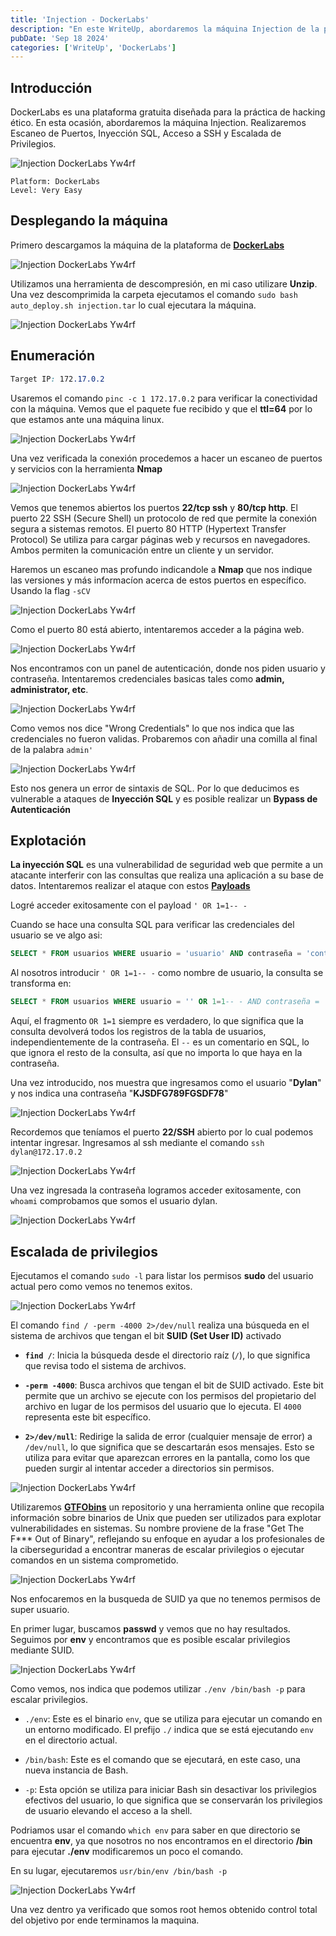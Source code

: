 ```yaml
---
title: 'Injection - DockerLabs'
description: "En este WriteUp, abordaremos la máquina Injection de la plataforma DockerLabs. Realizaremos Escaneo de Puertos, Inyección SQL, Acceso a SSH y Escalada de Privilegios."
pubDate: 'Sep 18 2024'
categories: ['WriteUp', 'DockerLabs']
--- 
```


## Introducción

DockerLabs es una plataforma gratuita diseñada para la práctica de hacking ético. En esta ocasión, abordaremos la máquina Injection. Realizaremos Escaneo de Puertos, Inyección SQL, Acceso a SSH y Escalada de Privilegios.

![Injection DockerLabs Yw4rf](../../../assets/DockerLabs/Injection/injection-dockerlabs.png)
~~~
Platform: DockerLabs
Level: Very Easy
~~~

## Desplegando la máquina

Primero descargamos la máquina de la plataforma de [**DockerLabs**](https://dockerlabs.es)

![Injection DockerLabs Yw4rf](../../../assets/DockerLabs/Injection/injection-download.png)

Utilizamos una herramienta de descompresión, en mi caso utilizare **Unzip**. Una vez descomprimida la carpeta ejecutamos el comando `sudo bash auto_deploy.sh injection.tar` lo cual ejecutara la máquina.

![Injection DockerLabs Yw4rf](../../../assets/DockerLabs/Injection/injection.png)

## Enumeración 

~~~CSS
Target IP: 172.17.0.2
~~~

Usaremos el comando `pinc -c 1 172.17.0.2` para verificar la conectividad con la máquina.  Vemos que el paquete fue recibido y que el **ttl=64** por lo que estamos ante una máquina linux.

![Injection DockerLabs Yw4rf](../../../assets/DockerLabs/Injection/injection1.png)

Una vez verificada la conexión procedemos a hacer un escaneo de puertos y servicios con la herramienta **Nmap** 

![Injection DockerLabs Yw4rf](../../../assets/DockerLabs/Injection/injection2.png)

Vemos que tenemos abiertos los puertos **22/tcp ssh** y **80/tcp http**. El puerto 22 SSH (Secure Shell) un protocolo de red que permite la conexión segura a sistemas remotos. El puerto 80 HTTP (Hypertext Transfer Protocol) Se utiliza para cargar páginas web y recursos en navegadores. Ambos permiten la comunicación entre un cliente y un 
servidor. 

Haremos un escaneo mas profundo indicandole a **Nmap** que nos indique las versiones y más informacíon acerca de estos puertos en específico. Usando la flag `-sCV`

![Injection DockerLabs Yw4rf](../../../assets/DockerLabs/Injection/injection3.png)

Como el puerto 80 está abierto, intentaremos acceder a la página web.

![Injection DockerLabs Yw4rf](../../../assets/DockerLabs/Injection/injection4.png)

Nos encontramos con un panel de autenticación, donde nos piden usuario y contraseña. Intentaremos credenciales basicas tales como **admin, administrator, etc**.

![Injection DockerLabs Yw4rf](../../../assets/DockerLabs/Injection/injection5.png)

Como vemos nos dice "Wrong Credentials" lo que nos indica que las credenciales no fueron validas. Probaremos con añadir una comilla al final de la palabra `admin'` 

![Injection DockerLabs Yw4rf](../../../assets/DockerLabs/Injection/injection6.png)

Esto nos genera un error de sintaxis de SQL. Por lo que deducimos es vulnerable a ataques de **Inyección SQL** y es posible realizar un **Bypass de Autenticación**

## Explotación

**La inyección SQL** es una vulnerabilidad de seguridad web que permite a un atacante interferir con las consultas que realiza una aplicación a su base de datos. Intentaremos realizar el ataque con estos **[Payloads](https://github.com/payloadbox/sql-injection-payload-list)** 

Logré acceder exitosamente con el payload `' OR 1=1-- -` 

Cuando se hace una consulta SQL para verificar las credenciales del usuario se ve algo asi:
~~~SQL
SELECT * FROM usuarios WHERE usuario = 'usuario' AND contraseña = 'contraseña'; 
~~~

Al nosotros introducir `' OR 1=1-- -` como nombre de usuario, la consulta se transforma en:
~~~SQL
SELECT * FROM usuarios WHERE usuario = '' OR 1=1-- - AND contraseña = 'cualquier cosa';
~~~

Aquí, el fragmento `OR 1=1` siempre es verdadero, lo que significa que la consulta devolverá todos los registros de la tabla de usuarios, independientemente de la contraseña. El `--` es un comentario en SQL, lo que ignora el resto de la consulta, así que no importa lo que haya en la contraseña. 

Una vez introducido, nos muestra que ingresamos como el usuario "**Dylan**" y nos indica una contraseña "**KJSDFG789FGSDF78**"

![Injection DockerLabs Yw4rf](../../../assets/DockerLabs/Injection/injection7.png)

Recordemos que teníamos el puerto **22/SSH** abierto por lo cual podemos intentar ingresar. Ingresamos al ssh mediante el comando `ssh dylan@172.17.0.2`

![Injection DockerLabs Yw4rf](../../../assets/DockerLabs/Injection/injection8.png)

Una vez ingresada la contraseña logramos acceder exitosamente, con `whoami` comprobamos que somos el usuario dylan.

![Injection DockerLabs Yw4rf](../../../assets/DockerLabs/Injection/injection9.png)

## Escalada de privilegios

Ejecutamos el comando `sudo -l` para listar los permisos **sudo** del usuario actual pero como vemos no tenemos exitos.

![Injection DockerLabs Yw4rf](../../../assets/DockerLabs/Injection/injection10.png)

El comando `find / -perm -4000 2>/dev/null` realiza una búsqueda en el sistema de archivos que tengan el bit **SUID (Set User ID)** activado

- **`find /`**: Inicia la búsqueda desde el directorio raíz (`/`), lo que significa que revisa todo el sistema de archivos.

- **`-perm -4000`**: Busca archivos que tengan el bit de SUID activado. Este bit permite que un archivo se ejecute con los permisos del propietario del archivo en lugar de los permisos del usuario que lo ejecuta. El `4000` representa este bit específico.
   
- **`2>/dev/null`**: Redirige la salida de error (cualquier mensaje de error) a `/dev/null`, lo que significa que se descartarán esos mensajes. Esto se utiliza para evitar que aparezcan errores en la pantalla, como los que pueden surgir al intentar acceder a directorios sin permisos.

![Injection DockerLabs Yw4rf](../../../assets/DockerLabs/Injection/injection11.png)

Utilizaremos [**GTFObins**](https://gtfobins.github.io/) un repositorio y una herramienta online que recopila información sobre binarios de Unix que pueden ser utilizados para explotar vulnerabilidades en sistemas. Su nombre proviene de la frase "Get The F*** Out of Binary", reflejando su enfoque en ayudar a los profesionales de la ciberseguridad a encontrar maneras de escalar privilegios o ejecutar comandos en un sistema comprometido.

![Injection DockerLabs Yw4rf](../../../assets/DockerLabs/Injection/injection12.png)

Nos enfocaremos en la busqueda de SUID ya que no tenemos permisos de super usuario. 

En primer lugar, buscamos **passwd** y vemos que no hay resultados. Seguimos por **env** y encontramos que es posible escalar privilegios mediante SUID.

![Injection DockerLabs Yw4rf](../../../assets/DockerLabs/Injection/injection13.png)

Como vemos, nos indica que podemos utilizar `./env /bin/bash -p` para escalar privilegios.

- `./env`: Este es el binario `env`, que se utiliza para ejecutar un comando en un entorno modificado. El prefijo `./` indica que se está ejecutando `env` en el directorio actual.

- `/bin/bash`: Este es el comando que se ejecutará, en este caso, una nueva instancia de Bash.

- `-p`: Esta opción se utiliza para iniciar Bash sin desactivar los privilegios efectivos del usuario, lo que significa que se conservarán los privilegios de usuario elevando el acceso a la shell.

Podriamos usar el comando `which env` para saber en que directorio se encuentra **env**, ya que nosotros no nos encontramos en el directorio **/bin** para ejecutar **./env** modificaremos un poco el comando.

En su lugar, ejecutaremos `usr/bin/env /bin/bash -p`

![Injection DockerLabs Yw4rf](../../../assets/DockerLabs/Injection/injection14.png)

Una vez dentro ya verificado que somos root hemos obtenido control total del objetivo por ende terminamos la maquina.

